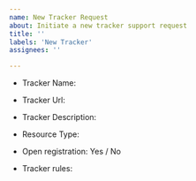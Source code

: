 ```yaml
---
name: New Tracker Request
about: Initiate a new tracker support request
title: ''
labels: 'New Tracker'
assignees: ''

---
```


<!-- 
1. Before initiating a request, please confirm whether it is within the supported schema;
2. If within the supported schema, this topic will be considered invalid and closed;
3. If you are a developer, please follow the https://github.com/ronggang/PT-Plugin-Plus/wiki/developer document to adapt and submit the PR;
4. If you are unable to send the invitation, please do not submit it because the developer cannot adapt it;
5. If there is an assessment, please confirm whether the exam can be exempted, because the developer cannot guarantee the completion of the assessment;
6. A topic only initiates a tracker request;
-->

- Tracker Name: 
- Tracker Url: 
- Tracker Description: 


- Resource Type: 
- Open registration: Yes / No
- Tracker rules: 

